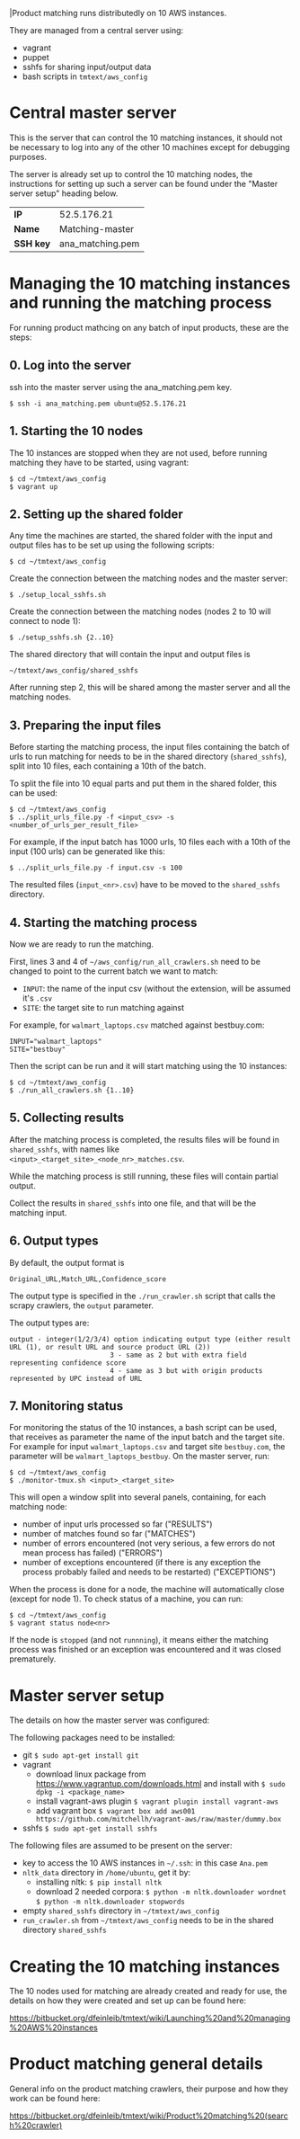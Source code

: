 |Product matching runs distributedly on 10 AWS instances.

They are managed from a central server using:

- vagrant
- puppet
- sshfs for sharing input/output data
- bash scripts in `tmtext/aws_config`

# Central master server

This is the server that can control the 10 matching instances, it should not be necessary to log into any of the other 10 machines except for debugging purposes.

The server is already set up to control the 10 matching nodes, the instructions for setting up such a server can be found under the "Master server setup" heading below.

|             |                  |
|-------------|------------------|
| **IP**      | 52.5.176.21      |
| **Name**    | Matching-master  |
| **SSH key** | ana_matching.pem |


# Managing the 10 matching instances and running the matching process

For running product mathcing on any batch of input products, these are the steps:

## 0. Log into the server

ssh into the master server using the ana_matching.pem key.

    $ ssh -i ana_matching.pem ubuntu@52.5.176.21

## 1. Starting the 10 nodes

The 10 instances are stopped when they are not used, before running matching they have to be started, using vagrant:

    $ cd ~/tmtext/aws_config
    $ vagrant up

## 2. Setting up the shared folder

Any time the machines are started, the shared folder with the input and output files has to be set up using the following scripts:

    $ cd ~/tmtext/aws_config

Create the connection between the matching nodes and the master server:

    $ ./setup_local_sshfs.sh

Create the connection between the matching nodes (nodes 2 to 10 will connect to node 1):

    $ ./setup_sshfs.sh {2..10}

The shared directory that will contain the input and output files is

    ~/tmtext/aws_config/shared_sshfs

After running step 2, this will be shared among the master server and all the matching nodes.

## 3. Preparing the input files

Before starting the matching process, the input files containing the batch of urls to run matching for needs to be in the shared directory (`shared_sshfs`), split into 10 files, each containing a 10th of the batch.

To split the file into 10 equal parts and put them in the shared folder, this can be used:

    $ cd ~/tmtext/aws_config
    $ ../split_urls_file.py -f <input_csv> -s <number_of_urls_per_result_file>

For example, if the input batch has 1000 urls, 10 files each with a 10th of the input (100 urls) can be generated like this:

    $ ../split_urls_file.py -f input.csv -s 100

The resulted files (`input_<nr>.csv`) have to be moved to the `shared_sshfs` directory.

## 4. Starting the matching process

Now we are ready to run the matching.

First, lines 3 and 4 of `~/aws_config/run_all_crawlers.sh` need to be changed to point to the current batch we want to match:

- `INPUT`: the name of the input csv (without the extension, will be assumed it's `.csv`
- `SITE`: the target site to run matching against

For example, for `walmart_laptops.csv` matched against bestbuy.com:

    INPUT="walmart_laptops"
    SITE="bestbuy"

Then the script can be run and it will start matching using the 10 instances:
        
    $ cd ~/tmtext/aws_config
    $ ./run_all_crawlers.sh {1..10}

## 5. Collecting results

After the matching process is completed, the results files will be found in `shared_sshfs`, with names like `<input>_<target_site>_<node_nr>_matches.csv`.

While the matching process is still running, these files will contain partial output.

Collect the results in `shared_sshfs` into one file, and that will be the matching input.

## 6. Output types

By default, the output format is

    Original_URL,Match_URL,Confidence_score

The output type is specified in the `./run_crawler.sh` script that calls the scrapy crawlers, the `output` parameter.

The output types are:

    output - integer(1/2/3/4) option indicating output type (either result URL (1), or result URL and source product URL (2))
                             3 - same as 2 but with extra field representing confidence score
                             4 - same as 3 but with origin products represented by UPC instead of URL

## 7. Monitoring status

For monitoring the status of the 10 instances, a bash script can be used, that receives as parameter the name of the input batch and the target site. For example for input `walmart_laptops.csv` and target site `bestbuy.com`, the parameter will be `walmart_laptops_bestbuy`. On the master server, run:

    $ cd ~/tmtext/aws_config
    $ ./monitor-tmux.sh <input>_<target_site>

This will open a window split into several panels, containing, for each matching node:

- number of input urls processed so far ("RESULTS")
- number of matches found so far ("MATCHES")
- number of errors encountered (not very serious, a few errors do not mean process has failed) ("ERRORS")
- number of exceptions encountered (if there is any exception the process probably failed and needs to be restarted) ("EXCEPTIONS")

When the process is done for a node, the machine will automatically close (except for node 1). To check status of a machine, you can run:

    $ cd ~/tmtext/aws_config
    $ vagrant status node<nr>

If the node is `stopped` (and not `runnning`), it means either the matching process was finished or an exception was encountered and it was closed prematurely.

# Master server setup

The details on how the master server was configured:

The following packages need to be installed:

- git
    `$ sudo apt-get install git`
- vagrant
    - download linux package from  https://www.vagrantup.com/downloads.html and install with `$ sudo dpkg -i <package_name>`
    - install vagrant-aws plugin
        `$ vagrant plugin install vagrant-aws`
    - add vagrant box
        `$ vagrant box add aws001 https://github.com/mitchellh/vagrant-aws/raw/master/dummy.box`
- sshfs
    `$ sudo apt-get install sshfs`

The following files are assumed to be present on the server:

- key to access the 10 AWS instances in `~/.ssh`: in this case `Ana.pem`
- `nltk_data` directory in `/home/ubuntu`, get it by:
    - installing nltk: `$ pip install nltk`
    - download 2 needed corpora:
        `$ python -m nltk.downloader wordnet`
        `$ python -m nltk.downloader stopwords`
- empty `shared_sshfs` directory in `~/tmtext/aws_config`
- `run_crawler.sh` from `~/tmtext/aws_config` needs to be in the shared directory `shared_sshfs`

# Creating the 10 matching instances

The 10 nodes used for matching are already created and ready for use, the details on how they were created and set up can be found here:

https://bitbucket.org/dfeinleib/tmtext/wiki/Launching%20and%20managing%20AWS%20instances

# Product matching general details

General info on the product matching crawlers, their purpose and how they work can be found here:

https://bitbucket.org/dfeinleib/tmtext/wiki/Product%20matching%20(search%20crawler)